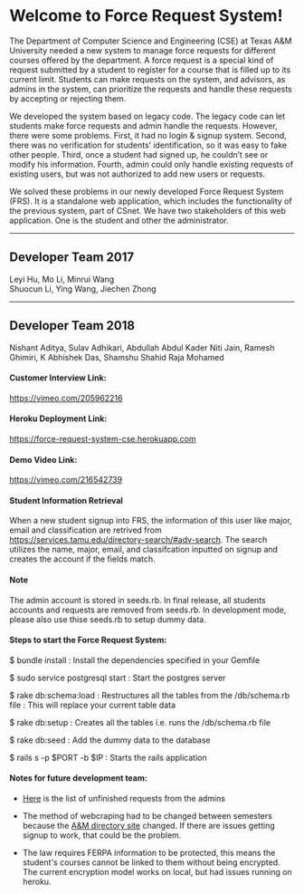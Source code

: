 Welcome to Force Request System!
===================

The Department of Computer Science and Engineering (CSE) at Texas A&M University needed a new system to manage force requests for different courses offered by the department. A force request is a special kind of request submitted by a student to register for a course that is filled up to its current limit. Students can make requests on the system, and advisors, as admins in the system, can prioritize the requests and handle these requests by accepting or rejecting them.

We developed the system based on legacy code. The legacy code can let students make force requests and admin handle the requests. However, there were some problems. First, it had no login & signup system. Second, there was no verification for students’ identification, so it was easy to fake other people. Third, once a student had signed up, he couldn’t see or modify his information. Fourth, admin could only handle existing requests of existing users, but was not authorized to add new users or requests.

We solved these problems in our newly developed Force Request System (FRS). It is a standalone web application, which includes the functionality of the previous system, part of CSnet. We have two stakeholders of this web application. One is the student and other the administrator. 

----------
Developer Team 2017
-------------
Leyi Hu,
Mo Li,
Minrui Wang<br>
Shuocun Li,
Ying Wang,
Jiechen Zhong

----------
Developer Team 2018
-------------
Nishant Aditya,
Sulav Adhikari,
Abdullah Abdul Kader
Niti Jain,
Ramesh Ghimiri,
K Abhishek Das,
Shamshu Shahid Raja Mohamed


#### <i class="icon-folder-open"></i> Customer Interview Link:
https://vimeo.com/205962216


#### <i class="icon-folder-open"></i> Heroku Deployment Link:
https://force-request-system-cse.herokuapp.com


#### <i class="icon-folder-open"></i> Demo Video Link:
https://vimeo.com/216542739


#### <i class="icon-folder-open"></i> Student Information Retrieval
When a new student signup into FRS, the information of this user like major, email and classification are retrived from https://services.tamu.edu/directory-search/#adv-search.
The search utilizes the name, major, email, and classifcation inputted on signup and creates the account if the fields match.

#### <i class="icon-folder-open"></i> Note

The admin account is stored in seeds.rb. In final release, all students accounts and requests are removed from seeds.rb.
In development mode, please also use thise seeds.rb to setup dummy data.


#### <i class="icon-file"></i> Steps to start the Force Request System:

$ bundle install
:   Install the dependencies specified in your Gemfile

$ sudo service postgresql start
:   Start the postgres server

$ rake db:schema:load
:   Restructures all the tables from the /db/schema.rb file
:   This will replace your current table data

$ rake db:setup
:   Creates all the tables i.e. runs the /db/schema.rb file

$ rake db:seed
:   Add the dummy data to the database

$ rails s \-p \$PORT -b $IP
:   Starts the rails application

#### <i class="icon-file"></i> Notes for future development team:
 * [Here](https://docs.google.com/document/d/1bp5Ccr3d8WfrRNE1FaksYTmqn09jIwiDUtPCiPuUGcE/edit?usp=sharing) is the list of unfinished requests from the admins
 
 * The method of webcraping had to be changed between semesters because the [A&M directory site](https://services.tamu.edu/directory-search/#adv-search) changed. 
   If there are issues getting signup to work, that could be the problem.
   
 * The law requires FERPA information to be protected, this means the student's courses cannot be linked to
   them without being encrypted. The current encryption model works on local, but had issues running on heroku.
    
